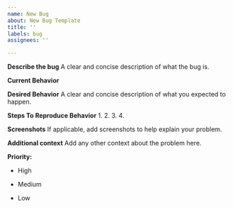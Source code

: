 ```yaml
---
name: New Bug
about: New Bug Template
title: ''
labels: bug
assignees: ''

---
```


**Describe the bug**
A clear and concise description of what the bug is.

**Current Behavior**

**Desired Behavior**
A clear and concise description of what you expected to happen.

**Steps To Reproduce Behavior**
1.
2.
3.
4. 



**Screenshots**
If applicable, add screenshots to help explain your problem.

**Additional context**
Add any other context about the problem here.

**Priority:**

  - High

  - Medium

  - Low
